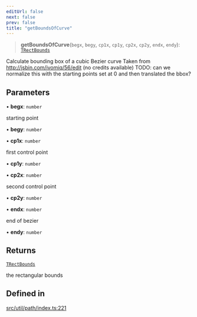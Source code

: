 ```yaml
---
editUrl: false
next: false
prev: false
title: "getBoundsOfCurve"
---
```


> **getBoundsOfCurve**(`begx`, `begy`, `cp1x`, `cp1y`, `cp2x`, `cp2y`, `endx`, `endy`): [`TRectBounds`](/api/type-aliases/trectbounds/)

Calculate bounding box of a cubic Bezier curve
Taken from http://jsbin.com/ivomiq/56/edit (no credits available)
TODO: can we normalize this with the starting points set at 0 and then translated the bbox?

## Parameters

• **begx**: `number`

starting point

• **begy**: `number`

• **cp1x**: `number`

first control point

• **cp1y**: `number`

• **cp2x**: `number`

second control point

• **cp2y**: `number`

• **endx**: `number`

end of bezier

• **endy**: `number`

## Returns

[`TRectBounds`](/api/type-aliases/trectbounds/)

the rectangular bounds

## Defined in

[src/util/path/index.ts:221](https://github.com/fabricjs/fabric.js/blob/a0b4adf41e0a1fd81824114cedd4c32bfb8cac25/src/util/path/index.ts#L221)
